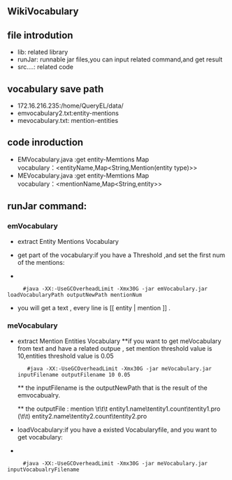 ## WikiVocabulary

## file introdution
* lib: related library
* runJar: runnable jar files,you can input related command,and get result
* src....: related code 

##  vocabulary save path 
* 172.16.216.235:/home/QueryEL/data/
* emvocabulary2.txt:entity-mentions
* mevocabulary.txt: mention-entities

## code inroduction
* EMVocabulary.java :get entity-Memtions Map  
         vocabulary：\<entityName,Map\<String,Mention(entity type)>>
* MEVocabulary.java :get entity-Memtions Map  
         vocabulary：\<mentionName,Map\<String,entity>>

## runJar command:
### emVocabulary
* extract Entity Mentions Vocabulary

* get part of the vocabulary:if you have a Threshold ,and set the first num of the mentions:
* 
 
         #java -XX:-UseGCOverheadLimit -Xmx30G -jar emVocabulary.jar loadVocabularyPath outputNewPath mentionNum 
*
   you will get a text , every line is [[ entity  |  mention  ]] . 

### meVocabulary
   
* extract  Mention  Entities Vocabulary
   **if you want to get meVocabulary from text and have a related outpue  , set mention threshold value is 10,entities  threshold value is 0.05
      
         #java -XX:-UseGCOverheadLimit -Xmx30G -jar meVocabulary.jar inputFilename outputFilename 10 0.05

  ** the inputFilename is the outputNewPath that is the result of the emvocabualry.

  ** the outputFile : mention    \\t\\t\\t  entity1.name\\tentity1.count\\tentity1.pro  (\\t\\t)    entity2.name\\tentity2.count\\tentity2.pro
* loadVocabulary:if you have a existed Vocabularyfile, and you want to get vocabulary:
* 

 
         #java -XX:-UseGCOverheadLimit -Xmx30G -jar meVocabulary.jar inputVocabualryFilename 



